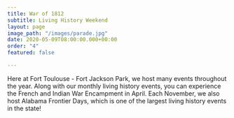```yaml
---
title: War of 1812
subtitle: Living History Weekend
layout: page
image_path: "/images/parade.jpg"
date: 2020-05-09T08:00:00.000+00:00
order: "4"
featured: false

---
```

Here at Fort Toulouse - Fort Jackson Park, we host many events throughout the year. Along with our monthly living history events, you can experience the French and Indian War Encampment in April. Each November, we also host Alabama Frontier Days, which is one of the largest living history events in the state!
